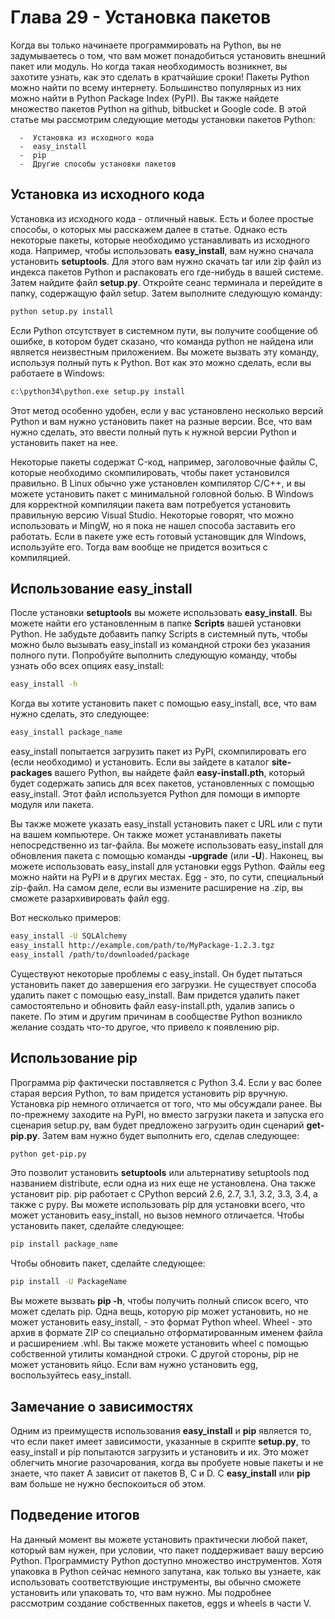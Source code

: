 # Глава 29 - Установка пакетов

Когда вы только начинаете программировать на Python, вы не задумываетесь о том, что вам может понадобиться установить внешний пакет или модуль. Но когда такая необходимость возникнет, вы захотите узнать, как это сделать в кратчайшие сроки! Пакеты Python можно найти по всему интернету. Большинство популярных из них можно найти в Python Package Index (PyPI). Вы также найдете множество пакетов Python на github, bitbucket и Google code. В этой статье мы рассмотрим следующие методы установки пакетов Python:

      -  Установка из исходного кода
      -  easy_install
      -  pip
      -  Другие способы установки пакетов

## Установка из исходного кода

Установка из исходного кода - отличный навык. Есть и более простые способы, о которых мы расскажем далее в статье. Однако есть некоторые пакеты, которые необходимо устанавливать из исходного кода. Например, чтобы использовать **easy_install**, вам нужно сначала установить **setuptools**. Для этого вам нужно скачать tar или zip файл из индекса пакетов Python и распаковать его где-нибудь в вашей системе. Затем найдите файл **setup.py**. Откройте сеанс терминала и перейдите в папку, содержащую файл setup. Затем выполните следующую команду:

```sh
python setup.py install
```

Если Python отсутствует в системном пути, вы получите сообщение об ошибке, в котором будет сказано, что команда python не найдена или является неизвестным приложением. Вы можете вызвать эту команду, используя полный путь к Python. Вот как это можно сделать, если вы работаете в Windows:

```sh
c:\python34\python.exe setup.py install
```

Этот метод особенно удобен, если у вас установлено несколько версий Python и вам нужно установить пакет на разные версии. Все, что вам нужно сделать, это ввести полный путь к нужной версии Python и установить пакет на нее.

Некоторые пакеты содержат C-код, например, заголовочные файлы C, которые необходимо скомпилировать, чтобы пакет установился правильно. В Linux обычно уже установлен компилятор C/C++, и вы можете установить пакет с минимальной головной болью. В Windows для корректной компиляции пакета вам потребуется установить правильную версию Visual Studio. Некоторые говорят, что можно использовать и MingW, но я пока не нашел способа заставить его работать. Если в пакете уже есть готовый установщик для Windows, используйте его. Тогда вам вообще не придется возиться с компиляцией.

## Использование easy_install

После установки **setuptools** вы можете использовать **easy_install**. Вы можете найти его установленным в папке **Scripts** вашей установки Python. Не забудьте добавить папку Scripts в системный путь, чтобы можно было вызывать easy_install из командной строки без указания полного пути. Попробуйте выполнить следующую команду, чтобы узнать обо всех опциях easy_install:

```sh
easy_install -h
```

Когда вы хотите установить пакет с помощью easy_install, все, что вам нужно сделать, это следующее:

```sh
easy_install package_name
```

easy_install попытается загрузить пакет из PyPI, скомпилировать его (если необходимо) и установить. Если вы зайдете в каталог **site-packages** вашего Python, вы найдете файл **easy-install.pth**, который будет содержать запись для всех пакетов, установленных с помощью easy_install. Этот файл используется Python для помощи в импорте модуля или пакета.

Вы также можете указать easy_install установить пакет с URL или с пути на вашем компьютере. Он также может устанавливать пакеты непосредственно из tar-файла. Вы можете использовать easy_install для обновления пакета с помощью команды **-upgrade** (или **-U**). Наконец, вы можете использовать easy_install для установки eggs Python. Файлы eeg можно найти на PyPI и в других местах. Egg - это, по сути, специальный zip-файл. На самом деле, если вы измените расширение на .zip, вы сможете разархивировать файл egg.

Вот несколько примеров:

```sh
easy_install -U SQLAlchemy
easy_install http://example.com/path/to/MyPackage-1.2.3.tgz
easy_install /path/to/downloaded/package
```
Существуют некоторые проблемы с easy_install. Он будет пытаться установить пакет до завершения его загрузки. Не существует способа удалить пакет с помощью easy_install. Вам придется удалить пакет самостоятельно и обновить файл easy-install.pth, удалив запись о пакете. По этим и другим причинам в сообществе Python возникло желание создать что-то другое, что привело к появлению pip.

## Использование pip

Программа pip фактически поставляется с Python 3.4. Если у вас более старая версия Python, то вам придется установить pip вручную. Установка pip немного отличается от того, что мы обсуждали ранее. Вы по-прежнему заходите на PyPI, но вместо загрузки пакета и запуска его сценария setup.py, вам будет предложено загрузить один сценарий **get-pip.py**. Затем вам нужно будет выполнить его, сделав следующее:

```sh
python get-pip.py
```

Это позволит установить **setuptools** или альтернативу setuptools под названием distribute, если одна из них еще не установлена. Она также установит pip. pip работает с CPython версий 2.6, 2.7, 3.1, 3.2, 3.3, 3.4, а также с pypy. Вы можете использовать pip для установки всего, что может установить easy_install, но вызов немного отличается. Чтобы установить пакет, сделайте следующее:

```sh
pip install package_name
```

Чтобы обновить пакет, сделайте следующее:

```sh
pip install -U PackageName
```

Вы можете вызвать **pip -h**, чтобы получить полный список всего, что может сделать pip. Одна вещь, которую pip может установить, но не может установить easy_install, - это формат Python wheel. Wheel - это архив в формате ZIP со специально отформатированным именем файла и расширением .whl. Вы также можете установить wheel с помощью собственной утилиты командной строки. С другой стороны, pip не может установить яйцо. Если вам нужно установить egg, воспользуйтесь easy_install.

## Замечание о зависимостях

Одним из преимуществ использования **easy_install** и **pip** является то, что если пакет имеет зависимости, указанные в скрипте **setup.py**, то easy_install и pip попытаются загрузить и установить и их. Это может облегчить многие разочарования, когда вы пробуете новые пакеты и не знаете, что пакет A зависит от пакетов B, C и D. С **easy_install** или **pip** вам больше не нужно беспокоиться об этом.

## Подведение итогов

На данный момент вы можете установить практически любой пакет, который вам нужен, при условии, что пакет поддерживает вашу версию Python. Программисту Python доступно множество инструментов. Хотя упаковка в Python сейчас немного запутана, как только вы узнаете, как использовать соответствующие инструменты, вы обычно сможете установить или упаковать то, что вам нужно. Мы подробнее рассмотрим создание собственных пакетов, eggs и wheels в части V.
